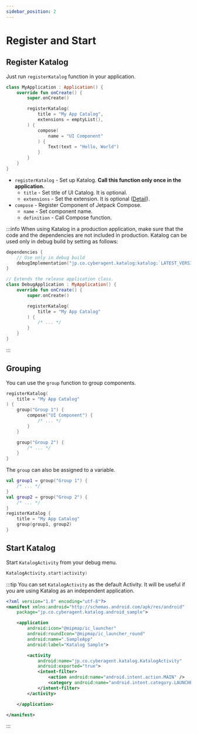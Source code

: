 ```yaml
---
sidebar_position: 2
---
```

# Register and Start
## Register Katalog
Just run `registerKatalog` function in your application.

```kotlin
class MyApplication : Application() {
    override fun onCreate() {
        super.onCreate()

        registerKatalog(
            title = "My App Catalog",
            extensions = emptyList(),
        ) {
            compose(
                name = "UI Component"
            ) {
                Text(text = "Hello, World")
            }
        }
    }
}
```
* `registerKatalog` - Set up Katalog. **Call this function only once in the application.**
  * `title` - Set title of UI Catalog. It is optional.
  * `extensions` - Set the extension. It is optional ([Detail](/docs/main/extensions/compose-theme)).
* `compose` - Register Component of Jetpack Compose.
  * `name` - Set component name.
  * `definition` - Call Compose function.

:::info
When using Katalog in a production application, make sure that the code and the dependencies are not included in production.
Katalog can be used only in debug build by setting as follows:
```kotlin title="build.gradle"
dependencies {
    // Use only in debug build
    debugImplementation("jp.co.cyberagent.katalog:katalog:`LATEST_VERSION`")
}
```
```kotlin title="src/debug/DebugApplication.kt"
// Extends the release application class.
class DebugApplication : MyApplication() {
    override fun onCreate() {
        super.onCreate()

        registerKatalog(
            title = "My App Catalog"
        ) {
            /* ... */
        }
    }
}
```
:::

## Grouping
You can use the `group` function to group components.

```kotlin
registerKatalog(
    title = "My App Catalog"
) {
    group("Group 1") {
        compose("UI Component") {
            /* ... */
        }
    }

    group("Group 2") {
        /* ... */
    }
}
```

The `group` can also be assigned to a variable.

```kotlin
val group1 = group("Group 1") {
    /* ... */
}
val group2 = group("Group 2") {
    /* ... */
}
registerKatalog {
    title = "My App Catalog"
    group(group1, group2)
}
```

## Start Katalog
Start `KatalogActivity` from your debug menu.

```kotlin
KatalogActivity.start(activity)
```

:::tip
You can set `KatalogActivity` as the default Activity.
It will be useful if you are using Katalog as an independent application.

```xml title=AndroidManifest.xml
<?xml version="1.0" encoding="utf-8"?>
<manifest xmlns:android="http://schemas.android.com/apk/res/android"
    package="jp.co.cyberagent.katalog.android_sample">

    <application
        android:icon="@mipmap/ic_launcher"
        android:roundIcon="@mipmap/ic_launcher_round"
        android:name=".SampleApp"
        android:label="Katalog Sample">

        <activity
            android:name="jp.co.cyberagent.katalog.KatalogActivity"
            android:exported="true">
            <intent-filter>
                <action android:name="android.intent.action.MAIN" />
                <category android:name="android.intent.category.LAUNCHER" />
            </intent-filter>
        </activity>

    </application>

</manifest>
```
:::
